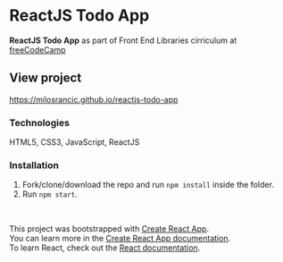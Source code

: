 # ReactJS Todo App


**ReactJS Todo App** as part of Front End Libraries cirriculum at [freeCodeCamp](https://www.freecodecamp.org/)


## View project
https://milosrancic.github.io/reactjs-todo-app

### Technologies
HTML5, CSS3, JavaScript, ReactJS

### Installation
1. Fork/clone/download the repo and run `npm install` inside the folder.
2. Run `npm start`.

<br>

This project was bootstrapped with [Create React App](https://github.com/facebook/create-react-app). <br>
You can learn more in the [Create React App documentation](https://facebook.github.io/create-react-app/docs/getting-started). <br>
To learn React, check out the [React documentation](https://reactjs.org/).
